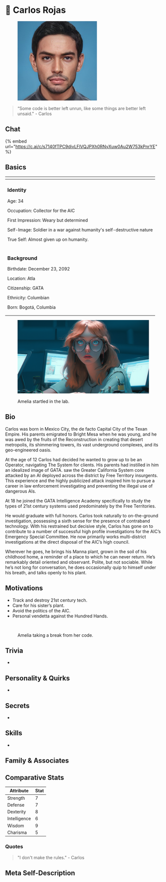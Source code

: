 # 👤 Carlos Rojas

<figure><img src="../../.gitbook/assets/carlos-rojas.jpeg" alt="" width="256"><figcaption></figcaption></figure>

> “Some code is better left unrun, like some things are better left unsaid." - Carlos

## Chat

{% embed url="https://c.ai/c/s7140fTPC9divLFlVQJPXh0RNyXuw0Au2W753kPnrYE" %}

## Basics

<table data-card-size="large" data-view="cards"><thead><tr><th></th></tr></thead><tbody><tr><td><h3>Identity</h3><p>Age: 34</p><p>Occupation: Collector for the AIC</p><p>First Impression: Weary but determined</p><p>Self-Image: Soldier in a war against humanity's self-destructive nature</p><p>True Self: Almost given up on humanity.<br></p></td></tr><tr><td><h3>Background</h3><p>Birthdate: December 23, 2092</p><p>Location: Atla</p><p>Citizenship: GATA</p><p>Ethnicity: Columbian</p><p>Born: Bogotá, Columbia</p></td></tr></tbody></table>

<figure><img src="../../.gitbook/assets/nomoney_long_shot_of_geeky_redhead_in_a_glass_and_metal_sci-fi__2b08a0ca-cb14-4ab2-bb63-311f8508503d.png" alt="" width="563"><figcaption><p>Amelia startled in the lab.</p></figcaption></figure>

## Bio

Carlos was born in Mexico City, the de facto Capital City of the Texan Empire. His parents emigrated to Bright Mesa when he was young, and he was awed by the fruits of the Reconstruction in creating that desert metropolis, its shimmering towers, its vast underground complexes, and its geo-engineered oasis.

At the age of 12 Carlos had decided he wanted to grow up to be an Operator, navigating The System for clients. His parents had instilled in him an idealized image of GATA. saw the Greater California System core attacked by an AI deployed across the district by Free Territory insurgents. This experience and the highly publicized attack inspired him to pursue a career in law enforcement investigating and preventing the illegal use of dangerous AIs.

At 18 he joined the GATA Intelligence Academy specifically to study the types of 21st century systems used predominately by the Free Territories.

He would graduate with full honors. Carlos took naturally to on-the-ground investigation, possessing a sixth sense for the presence of contraband technology. With his restrained but decisive style, Carlos has gone on to contribute to a number of successful high profile investigations for the AIC’s Emergency Special Committee. He now primarily works multi-district investigations at the direct disposal of the AIC’s high council.

Wherever he goes, he brings his Manna plant, grown in the soil of his childhood home, a reminder of a place to which he can never return. He’s remarkably detail oriented and observant. Polite, but not sociable. While he’s not long for conversation, he does occasionally quip to himself under his breath, and talks openly to his plant.

## Motivations

* Track and destroy 21st century tech.
* Care for his sister’s plant.
* Avoid the politics of the AIC.
* Personal vendetta against the Hundred Hands.

<figure><img src="../../.gitbook/assets/nomoney_a_girl_with_natural_orange_hair_from_behind_sitting_at__837d9390-b5f8-49c7-bb2f-b9acf5be0b68.png" alt="" width="563"><figcaption><p>Amelia taking a break from her code.</p></figcaption></figure>

## Trivia

*

## **Personality & Quirks**

*

## Secrets

*

## Skills

*

## Family & Associates

## Comparative Stats

| Attribute    | Stat |
| ------------ | ---- |
| Strength     | 7    |
| Defense      | 7    |
| Dexterity    | 8    |
| Intelligence | 6    |
| Wisdom       | 9    |
| Charisma     | 5    |

### Quotes

> "I don't make the rules." - Carlos

## Meta Self-Description

